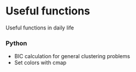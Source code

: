 # Useful functions
Useful functions in daily life

### Python
* BIC calculation for general clustering problems
* Set colors with cmap
